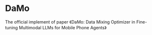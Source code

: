 # DaMo
The official implement of paper 《DaMo: Data Mixing Optimizer in Fine-tuning Multimodal LLMs for Mobile Phone Agents》
